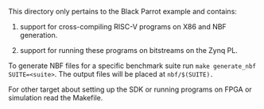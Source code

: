 This directory only pertains to the Black Parrot example and contains:

1) support for cross-compiling RISC-V programs on X86 and NBF generation.

2) support for running these programs on bitstreams on the Zynq PL.

To generate NBF files for a specific benchmark suite run `make generate_nbf SUITE=<suite>`. The output files will be placed at `nbf/$(SUITE).`

For other target about setting up the SDK or running programs on FPGA or simulation read the Makefile.
